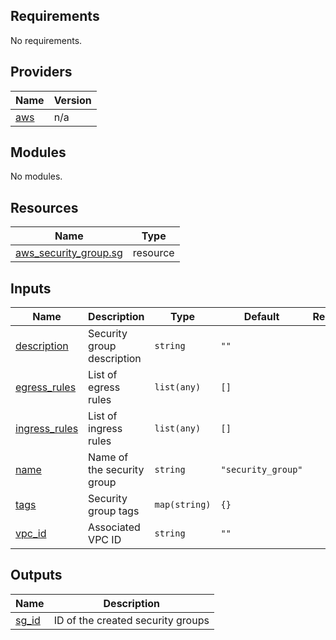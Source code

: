 <!-- BEGIN_TF_DOCS -->
## Requirements

No requirements.

## Providers

| Name | Version |
|------|---------|
| <a name="provider_aws"></a> [aws](#provider\_aws) | n/a |

## Modules

No modules.

## Resources

| Name | Type |
|------|------|
| [aws_security_group.sg](https://registry.terraform.io/providers/hashicorp/aws/latest/docs/resources/security_group) | resource |

## Inputs

| Name | Description | Type | Default | Required |
|------|-------------|------|---------|:--------:|
| <a name="input_description"></a> [description](#input\_description) | Security group description | `string` | `""` | no |
| <a name="input_egress_rules"></a> [egress\_rules](#input\_egress\_rules) | List of egress rules | `list(any)` | `[]` | no |
| <a name="input_ingress_rules"></a> [ingress\_rules](#input\_ingress\_rules) | List of ingress rules | `list(any)` | `[]` | no |
| <a name="input_name"></a> [name](#input\_name) | Name of the security group | `string` | `"security_group"` | no |
| <a name="input_tags"></a> [tags](#input\_tags) | Security group tags | `map(string)` | `{}` | no |
| <a name="input_vpc_id"></a> [vpc\_id](#input\_vpc\_id) | Associated VPC ID | `string` | `""` | no |

## Outputs

| Name | Description |
|------|-------------|
| <a name="output_sg_id"></a> [sg\_id](#output\_sg\_id) | ID of the created security groups |
<!-- END_TF_DOCS -->
